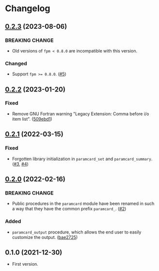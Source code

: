 # Changelog

<a name="0.2.3"></a>
## [0.2.3] (2023-08-06)

### BREAKING CHANGE

- Old versions of `fpm < 0.8.0` are incompatible with this version.

### Changed
- Support `fpm >= 0.8.0`.
  ([#5](https://github.com/tueda/paramcard/issues/5))


<a name="0.2.2"></a>
## [0.2.2] (2023-01-20)

### Fixed
- Remove GNU Fortran warning "Legacy Extension: Comma before i/o item list".
  ([509ebd1](https://github.com/tueda/paramcard/commit/509ebd1bc01e8331c6a816c2338ee2d95b9d0dbe))


<a name="0.2.1"></a>
## [0.2.1] (2022-03-15)

### Fixed
- Forgotten library initialization in `paramcard_set` and `paramcard_summary`.
  ([#3](https://github.com/tueda/paramcard/issues/3), [#4](https://github.com/tueda/paramcard/issues/4))


<a name="0.2.0"></a>
## [0.2.0] (2022-02-16)

### BREAKING CHANGE

- Public procedures in the `paramcard` module have been renamed
  in such a way that they have the common prefix `paramcard_`.
  ([#2](https://github.com/tueda/paramcard/issues/2))

### Added

- `paramcard_output` procedure,
  which allows the end user to easily customize the output.
  ([bae2725](https://github.com/tueda/paramcard/commit/bae272584fc2ee3104a7226894285dcf3f31017b))


<a name="0.1.0"></a>
## 0.1.0 (2021-12-30)

- First version.


[0.2.3]: https://github.com/tueda/paramcard/compare/v0.2.2...v0.2.3
[0.2.2]: https://github.com/tueda/paramcard/compare/v0.2.1...v0.2.2
[0.2.1]: https://github.com/tueda/paramcard/compare/v0.2.0...v0.2.1
[0.2.0]: https://github.com/tueda/paramcard/compare/v0.1.0...v0.2.0

